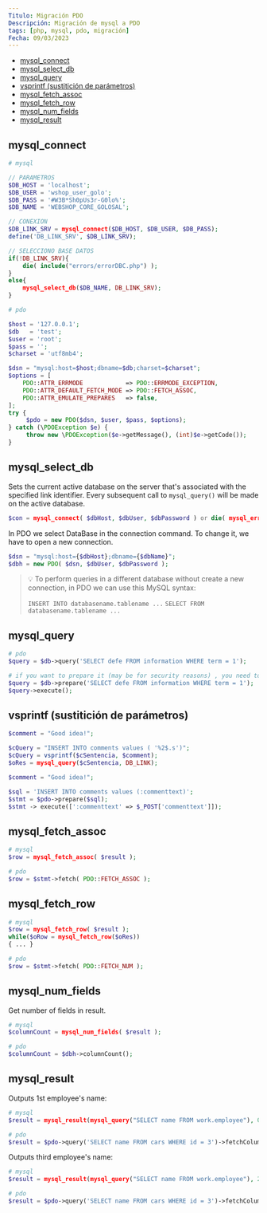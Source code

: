 ```yaml
---
Titulo: Migración PDO
Descripción: Migración de mysql a PDO
tags: [php, mysql, pdo, migración]
Fecha: 09/03/2023
---
```


- [mysql\_connect](#mysql_connect)
- [mysql\_select\_db](#mysql_select_db)
- [mysql\_query](#mysql_query)
- [vsprintf (sustitición de parámetros)](#vsprintf-sustitición-de-parámetros)
- [mysql\_fetch\_assoc](#mysql_fetch_assoc)
- [mysql\_fetch\_row](#mysql_fetch_row)
- [mysql\_num\_fields](#mysql_num_fields)
- [mysql\_result](#mysql_result)


## mysql_connect

```php
# mysql

// PARAMETROS
$DB_HOST = 'localhost';
$DB_USER = 'wshop_user_golo';
$DB_PASS = '#W3B*Sh0pUs3r-G0lo%';
$DB_NAME = 'WEBSHOP_CORE_GOLOSAL';

// CONEXION
$DB_LINK_SRV = mysql_connect($DB_HOST, $DB_USER, $DB_PASS);
define('DB_LINK_SRV', $DB_LINK_SRV);

// SELECCIONO BASE DATOS
if(!DB_LINK_SRV){
    die( include("errors/errorDBC.php") );
}
else{
    mysql_select_db($DB_NAME, DB_LINK_SRV);
}
```

```php
# pdo

$host = '127.0.0.1';
$db   = 'test';
$user = 'root';
$pass = '';
$charset = 'utf8mb4';

$dsn = "mysql:host=$host;dbname=$db;charset=$charset";
$options = [
    PDO::ATTR_ERRMODE            => PDO::ERRMODE_EXCEPTION,
    PDO::ATTR_DEFAULT_FETCH_MODE => PDO::FETCH_ASSOC,
    PDO::ATTR_EMULATE_PREPARES   => false,
];
try {
     $pdo = new PDO($dsn, $user, $pass, $options);
} catch (\PDOException $e) {
     throw new \PDOException($e->getMessage(), (int)$e->getCode());
}
```

## mysql_select_db

Sets the current active database on the server that's associated with the specified link identifier. Every subsequent call to `mysql_query()` will be made on the active database.

```php
$con = mysql_connect( $dbHost, $dbUser, $dbPassword ) or die( mysql_error() );
```

In PDO we select DataBase in the connection command. To change it, we have to open a new connection.

```php
$dsn = "mysql:host={$dbHost};dbname={$dbName}";
$dbh = new PDO( $dsn, $dbUser, $dbPassword );
```

>💡  To perform queries in a different database without create a new connection, in PDO we can use this MySQL syntax:
>
> `INSERT INTO databasename.tablename ...`
> `SELECT FROM databasename.tablename ...`

## mysql_query

```php
# pdo
$query = $db->query('SELECT defe FROM information WHERE term = 1');  

# if you want to prepare it (may be for security reasons) , you need to execute it:
$query = $db->prepare('SELECT defe FROM information WHERE term = 1');  
$query->execute();  
```

## vsprintf (sustitición de parámetros)

```php
$comment = "Good idea!";

$cQuery = "INSERT INTO comments values ( '%2$.s')";
$cQuery = vsprintf($cSentencia, $comment);
$oRes = mysql_query($cSentencia, DB_LINK);
```

```php
$comment = "Good idea!";

$sql = 'INSERT INTO comments values (:commenttext)';
$stmt = $pdo->prepare($sql);
$stmt -> execute([':commenttext' => $_POST['commenttext']]);
```

## mysql_fetch_assoc

```php
# mysql
$row = mysql_fetch_assoc( $result );              
```

```php
# pdo
$row = $stmt->fetch( PDO::FETCH_ASSOC );
``` 

## mysql_fetch_row

```php
# mysql
$row = mysql_fetch_row( $result );
while($oRow = mysql_fetch_row($oRes))
{ ... }
```

```php
# pdo
$row = $stmt->fetch( PDO::FETCH_NUM );
```

## mysql_num_fields

Get number of fields in result.

```php
# mysql
$columnCount = mysql_num_fields( $result );
```

```php
# pdo
$columnCount = $dbh->columnCount();
```

## mysql_result

Outputs 1st employee's name:

```php
# mysql
$result = mysql_result(mysql_query("SELECT name FROM work.employee"), 0);

# pdo
$result = $pdo->query('SELECT name FROM cars WHERE id = 3')->fetchColumn();
```

Outputs third employee's name:

```php
# mysql
$result = mysql_result(mysql_query("SELECT name FROM work.employee"), 2);

# pdo
$result = $pdo->query('SELECT name FROM cars WHERE id = 3')->fetchColumn(2);
```